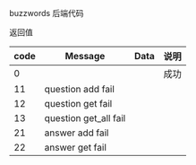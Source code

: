 buzzwords 后端代码



返回值 

| code | Message                        | Data | 说明                       |
| ---- | ------------------------------ | ---- | -------------------------- |
| 0    |                                |      | 成功                       |
| 11   | question add fail              |      | 							|
| 12   | question get fail              |      | 							|
| 13   | question get_all fail              |      | 							|
| 21   | answer add fail 				|	   |			|
| 22   | answer get fail 				|	   |			|
